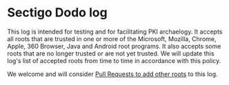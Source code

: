 # Sectigo Dodo log
This log is intended for testing and for facilitating PKI archaelogy.
It accepts all roots that are trusted in one or more of the Microsoft, Mozilla, Chrome, Apple, 360 Browser, Java and Android root programs.
It also accepts some roots that are no longer trusted or are not yet trusted.
We will update this log's list of accepted roots from time to time in accordance with this policy.

We welcome and will consider [Pull Requests to add other roots](/CONTRIBUTING.md) to this log.
